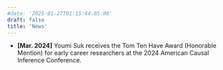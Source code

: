 ```yaml
---
#date: '2025-01-27T01:15:44-05:00'
draft: false
title: 'News'
---
```


- **[Mar. 2024]** Youmi Suk receives the Tom Ten Have Award (Honorable Mention) for early career researchers at the 2024 American Causal Inference Conference.



